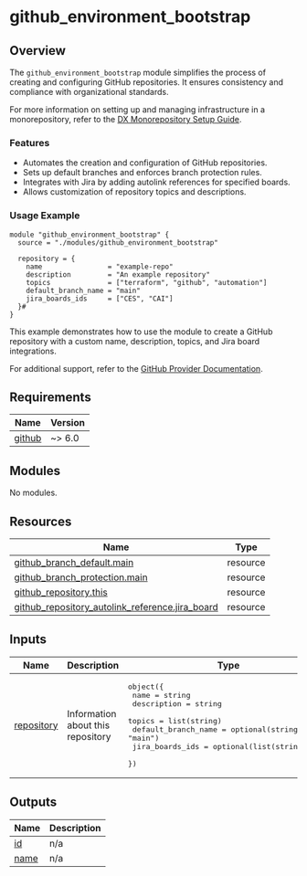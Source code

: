 # github_environment_bootstrap
## Overview

The `github_environment_bootstrap` module simplifies the process of creating and configuring GitHub repositories. It ensures consistency and compliance with organizational standards.

For more information on setting up and managing infrastructure in a monorepository, refer to the [DX Monorepository Setup Guide](https://pagopa.github.io/dx/docs/infrastructure/monorepository-setup).

### Features

- Automates the creation and configuration of GitHub repositories.
- Sets up default branches and enforces branch protection rules.
- Integrates with Jira by adding autolink references for specified boards.
- Allows customization of repository topics and descriptions.

### Usage Example

```hcl
module "github_environment_bootstrap" {
  source = "./modules/github_environment_bootstrap"

  repository = {
    name                = "example-repo"
    description         = "An example repository"
    topics              = ["terraform", "github", "automation"]
    default_branch_name = "main"
    jira_boards_ids     = ["CES", "CAI"]
  }#
}
```

This example demonstrates how to use the module to create a GitHub repository with a custom name, description, topics, and Jira board integrations.

For additional support, refer to the [GitHub Provider Documentation](https://registry.terraform.io/providers/integrations/github/latest/docs).

<!-- BEGIN_TF_DOCS -->
## Requirements

| Name | Version |
|------|---------|
| <a name="requirement_github"></a> [github](#requirement\_github) | ~> 6.0 |

## Modules

No modules.

## Resources

| Name | Type |
|------|------|
| [github_branch_default.main](https://registry.terraform.io/providers/integrations/github/latest/docs/resources/branch_default) | resource |
| [github_branch_protection.main](https://registry.terraform.io/providers/integrations/github/latest/docs/resources/branch_protection) | resource |
| [github_repository.this](https://registry.terraform.io/providers/integrations/github/latest/docs/resources/repository) | resource |
| [github_repository_autolink_reference.jira_board](https://registry.terraform.io/providers/integrations/github/latest/docs/resources/repository_autolink_reference) | resource |

## Inputs

| Name | Description | Type | Default | Required |
|------|-------------|------|---------|:--------:|
| <a name="input_repository"></a> [repository](#input\_repository) | Information about this repository | <pre>object({<br/>    name                = string<br/>    description         = string<br/>    topics              = list(string)<br/>    default_branch_name = optional(string, "main")<br/>    jira_boards_ids     = optional(list(string), [])<br/>  })</pre> | n/a | yes |

## Outputs

| Name | Description |
|------|-------------|
| <a name="output_id"></a> [id](#output\_id) | n/a |
| <a name="output_name"></a> [name](#output\_name) | n/a |
<!-- END_TF_DOCS -->
